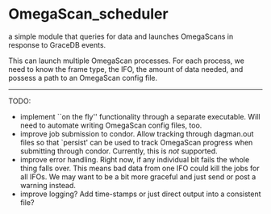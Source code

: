# OmegaScan_scheduler

a simple module that queries for data and launches OmegaScans in response to GraceDB events.

This can launch multiple OmegaScan processes. For each process, we need to know the frame type, the IFO, the amount of data needed, and possess a path to an OmegaScan config file.

---------------------------------------------------------------------

TODO:
 - implement ``on the fly'' functionality through a separate executable. Will need to automate writing OmegaScan config files, too.
 - improve job submission to condor. Allow tracking through dagman.out files so that `persist' can be used to track OmegaScan progress when submitting through condor. Currently, this is *not* supported.
 - improve error handling. Right now, if any individual bit fails the whole thing falls over. This means bad data from one IFO could kill the jobs for all IFOs. We may want to be a bit more graceful and just send or post a warning instead.
 - improve logging? Add time-stamps or just direct output into a consistent file?
